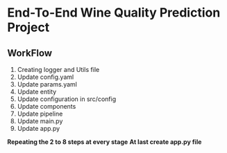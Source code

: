 # End-To-End Wine Quality Prediction Project


## **WorkFlow**
1. Creating logger and Utils file
2. Update config.yaml
3. Update params.yaml
4. Update entity
5. Update configuration in src/config
6. Update components
7. Update pipeline
8. Update main.py
9. Update app.py

**Repeating the 2 to 8 steps at every stage**
**At last create app.py file**